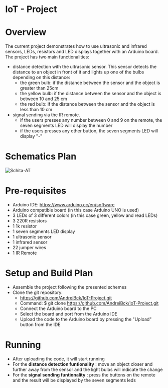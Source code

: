 # IoT - Project

# Overview
  The current project demonstrates how to use ultrasonic and infrared sensors, LEDs, resistors and LED displays together with an Arduino board.
  The project has two main functionalities:
  * distance detection with the ultrasonic sensor. This sensor detects the distance to an object in front of it and lights up one of the bulbs depending on this distance:
    * the green bulb: if the distance between the sensor and the object is greater than 25cm
    * the yellow bulb: if the distance between the sensor and the object is between 10 and 25 cm
    * the red bulb: if the distance between the sensor and the object is less than 10 cm
  * signal sending via the IR remote. 
    * if the users presses any number between 0 and 9 on the remote, the seven segments LED will display the number
    * if the users presses any other button, the seven segments LED will display "-"
# Schematics Plan
![Schita-AT](https://user-images.githubusercontent.com/100125385/227187876-f32b6091-2a80-4ef5-8849-7208444ac77c.png)
# Pre-requisites
* Arduino IDE: https://www.arduino.cc/en/software
* Arduino compatible board (in this case Arduino UNO is used)
* 3 LEDs of 3 different colors (in this case green, yellow and read LEDs)
* 3 220R resistors
* 1 1k resistor
* 1 seven segments LED display
* 1 ultrasonic sensor
* 1 infrared sensor
* 22 jumper wires
* 1 IR Remote

# Setup and Build Plan
* Assemble the project following the presented schemes
* Clone the git repository: 
  * https://github.com/AndreiBck/IoT-Project.git
  * Command: $ git clone https://github.com/AndreiBck/IoT-Project.git
  * Connect the Arduino board to the PC
  * Select the board and port from the Arduino IDE
  * Upload the code to the Arduino board by pressing the "Upload" button from the IDE
# Running
  * After uploading the code, it will start running
  * For the **distance detection funtionality** : move an object closer and further away from the sensor and the light bulbs will indicate the change
  * For the **signal sending funtionality** : press the buttons on the remote and the result will be displayed by the seven segments leds


